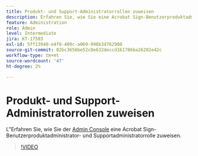 ```yaml
---
title: Produkt- und Support-Administratorrollen zuweisen
description: Erfahren Sie, wie Sie eine Acrobat Sign-Benutzerproduktadministrator- und Supportadministratorrolle in der Admin Console zuweisen .
feature: Administration
role: Admin
level: Intermediate
jira: KT-17583
exl-id: 5ff13940-e4f0-409c-a069-996b3d762908
source-git-commit: 02bc3656be52c8e632deccd161786ba26202e42c
workflow-type: tm+mt
source-wordcount: '47'
ht-degree: 2%

---
```


# Produkt- und Support-Administratorrollen zuweisen

L&quot;Erfahren Sie, wie Sie der [Admin Console](https://adminconsole.adobe.com/) eine Acrobat Sign-Benutzerproduktadministrator- und Supportadministratorrolle zuweisen.

>[!VIDEO](https://video.tv.adobe.com/v/3453157?quality=12&learn=on&hidetitle=true)
